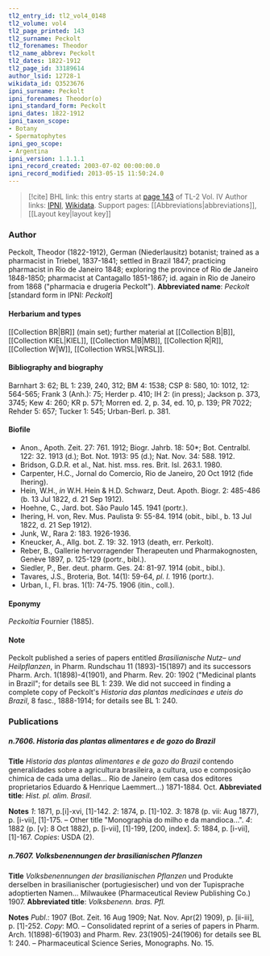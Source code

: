 ```yaml
---
tl2_entry_id: tl2_vol4_0148
tl2_volume: vol4
tl2_page_printed: 143
tl2_surname: Peckolt
tl2_forenames: Theodor
tl2_name_abbrev: Peckolt
tl2_dates: 1822-1912
tl2_page_id: 33189614
author_lsid: 12728-1
wikidata_id: Q3523676
ipni_surname: Peckolt
ipni_forenames: Theodor(o)
ipni_standard_form: Peckolt
ipni_dates: 1822-1912
ipni_taxon_scope: 
- Botany
- Spermatophytes
ipni_geo_scope: 
- Argentina
ipni_version: 1.1.1.1
ipni_record_created: 2003-07-02 00:00:00.0
ipni_record_modified: 2013-05-15 11:50:24.0
---
```


> [!cite] BHL link: this entry starts at [page 143](https://www.biodiversitylibrary.org/page/33189614) of TL-2 Vol. IV
> Author links: [IPNI](https://www.ipni.org/a/12728-1), [Wikidata](https://www.wikidata.org/wiki/Q3523676). Support pages: [[Abbreviations|abbreviations]], [[Layout key|layout key]]

### Author

Peckolt, Theodor (1822-1912), German (Niederlausitz) botanist; trained as a pharmacist in Triebel, 1837-1841; settled in Brazil 1847; practicing pharmacist in Rio de Janeiro 1848; exploring the province of Rio de Janeiro 1848-1850; pharmacist at Cantagallo 1851-1867; id. again in Rio de Janeiro from 1868 ("pharmacia e drugeria Peckolt"). 
**Abbreviated name**: *Peckolt* \[standard form in IPNI: *Peckolt*\]

#### Herbarium and types

[[Collection BR|BR]] (main set); further material at [[Collection B|B]], [[Collection KIEL|KIEL]], [[Collection MB|MB]], [[Collection R|R]], [[Collection W|W]], [[Collection WRSL|WRSL]].

#### Bibliography and biography

Barnhart 3: 62; BL 1: 239, 240, 312; BM 4: 1538; CSP 8: 580, 10: 1012, 12: 564-565; Frank 3 (Anh.): 75; Herder p. 410; IH 2: (in press); Jackson p. 373, 3745; Kew 4: 260; KR p. 571; Morren ed. 2, p. 34, ed. 10, p. 139; PR 7022; Rehder 5: 657; Tucker 1: 545; Urban-Berl. p. 381.

#### Biofile

- Anon., Apoth. Zeit. 27: 761. 1912; Biogr. Jahrb. 18: 50\*; Bot. Centralbl. 122: 32. 1913 (d.); Bot. Not. 1913: 95 (d.); Nat. Nov. 34: 588. 1912.
- Bridson, G.D.R. et al., Nat. hist. mss. res. Brit. Isl. 263.1. 1980.
- Carpenter, H.C., Jornal do Comercio, Rio de Janeiro, 20 Oct 1912 (fide Ihering).
- Hein, W.H., *in* W.H. Hein & H.D. Schwarz, Deut. Apoth. Biogr. 2: 485-486 (b. 13 Jul 1822, d. 21 Sep 1912).
- Hoehne, C., Jard. bot. São Paulo 145. 1941 (portr.).
- Ihering, H. von, Rev. Mus. Paulista 9: 55-84. 1914 (obit., bibl., b. 13 Jul 1822, d. 21 Sep 1912).
- Junk, W., Rara 2: 183. 1926-1936.
- Kneucker, A., Allg. bot. Z. 19: 32. 1913 (death, err. Perkolt).
- Reber, B., Gallerie hervorragender Therapeuten und Pharmakognosten, Genève 1897, p. 125-129 (portr., bibl.).
- Siedler, P., Ber. deut. pharm. Ges. 24: 81-97. 1914 (obit., bibl.).
- Tavares, J.S., Broteria, Bot. 14(1): 59-64, *pl. I.* 1916 (portr.).
- Urban, I., Fl. bras. 1(1): 74-75. 1906 (itin., coll.).

#### Eponymy

*Peckoltia* Fournier (1885).

#### Note

Peckolt published a series of papers entitled *Brasilianische Nutz*– *und Heilpflanzen*, in Pharm. Rundschau 11 (1893)-15(1897) and its successors Pharm. Arch. 1(1898)-4(1901), and Pharm. Rev. 20: 1902 ("Medicinal plants in Brazil"; for details see BL 1: 239. We did not succeed in finding a complete copy of Peckolt's *Historia das plantas medicinaes e uteis do Brazil*, 8 fasc., 1888-1914; for details see BL 1: 240.

### Publications

##### n.7606. Historia das plantas alimentares e de gozo do Brazil

**Title**
*Historia das plantas alimentares e de gozo do Brazil* contendo generalidades sobre a agricultura brasileira, a cultura, uso e composição chimica de cada uma dellas... Rio de Janeiro (em casa dos editores proprietarios Eduardo & Henrique Laemmert...) 1871-1884. Oct.
**Abbreviated title**: *Hist. pl. alim. Brasil*.

**Notes**
*1*: 1871, p.\[i\]-xvi, \[1\]-142.
*2*: 1874, p. \[1\]-102.
*3*: 1878 (p. vii: Aug 1877), p. \[i-vii\], \[1\]-175. – Other title "Monographia do milho e da mandioca...".
*4*: 1882 (p. \[v\]: 8 Oct 1882), p. \[i-vii\], \[1\]-199, \[200, index\].
*5*: 1884, p. \[i-vii\], \[1\]-167.
*Copies*: USDA (2).

##### n.7607. Volksbenennungen der brasilianischen Pflanzen

**Title**
*Volksbenennungen der brasilianischen Pflanzen* und Produkte derselben in brasilianischer (portugiesischer) und von der Tupisprache adoptierten Namen... Milwaukee (Pharmaceutical Review Publishing Co.) 1907.
**Abbreviated title**: *Volksbenenn. bras. Pfl.*

**Notes**
*Publ*.: 1907 (Bot. Zeit. 16 Aug 1909; Nat. Nov. Apr(2) 1909), p. \[ii-iii\], p. \[1\]-252. *Copy*: MO. – Consolidated reprint of a series of papers in Pharm. Arch. 1(1898)-6(1903) and Pharm. Rev. 23(1905)-24(1906) for details see BL 1: 240. – Pharmaceutical Science Series, Monographs. No. 15.

